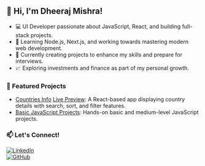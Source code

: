 
## 👋 Hi, I'm Dheeraj Mishra!

- 💻 UI Developer passionate about JavaScript, React, and building full-stack projects.
- 🚀 Learning Node.js, Next.js, and working towards mastering modern web development.
- 🌱 Currently creating projects to enhance my skills and prepare for interviews.
- 📈 Exploring investments and finance as part of my personal growth.

### 🌟 Featured Projects
- [Countries Info](https://github.com/dheeraj08mishra/countries_info)  [Live Preview](https://countries-info-two.vercel.app/): A React-based app displaying country details with search, sort, and filter features.
- [Basic JavaScript Projects](https://github.com/dheeraj08mishra/full-stack/tree/main/Javascript/Basic%20Project): Hands-on basic and medium-level JavaScript projects.

### 📫 Let's Connect!
[![LinkedIn](https://img.shields.io/badge/LinkedIn-Dheeraj-blue?style=flat-square)](https://linkedin.com/in/dheeraj08mishra)  
[![GitHub](https://img.shields.io/badge/GitHub-Dheeraj-black?style=flat-square)](https://github.com/dheeraj08mishra)

